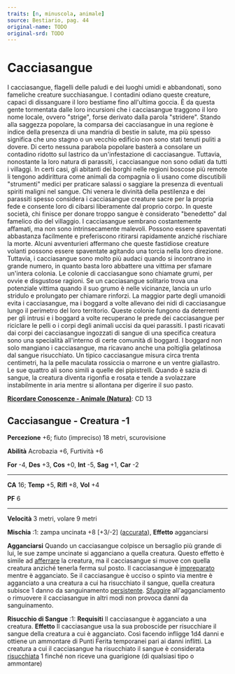 ```yaml
---
traits: [n, minuscola, animale]
source: Bestiario, pag. 44
original-name: TODO
original-srd: TODO
---
```


# Cacciasangue

I cacciasangue, flagelli delle paludi e dei luoghi umidi e abbandonati, sono
fameliche creature succhiasangue. I contadini odiano queste creature, capaci di
dissanguare il loro bestiame fino all'ultima goccia. È da questa gente
tormentata dalle loro incursioni che i cacciasangue traggono il loro nome
locale, ovvero "strige", forse derivato dalla parola "stridere". Stando alla
saggezza popolare, la comparsa dei cacciasangue in una regione è indice della
presenza di una mandria di bestie in salute, ma più spesso significa che uno
stagno o un vecchio edificio non sono stati tenuti puliti a dovere. Di certo
nessuna parabola popolare basterà a consolare un contadino ridotto sul lastrico
da un'infestazione di cacciasangue. Tuttavia, nonostante la loro natura di
parassiti, i cacciasangue non sono odiati da tutti i villaggi. In certi casi,
gli abitanti dei borghi nelle regioni boscose più remote li tengono addirittura
come animali da compagnia o li usano come discutibili "strumenti" medici per
praticare salassi o saggiare la presenza di eventuali spiriti maligni nel
sangue. Chi venera le divinità della pestilenza e dei parassiti spesso considera
i cacciasangue creature sacre per la propria fede e consente loro di cibarsi
liberamente dal proprio corpo. In queste società, chi finisce per donare troppo
sangue è considerato "benedetto" dal famelico dio del villaggio. I cacciasangue
sembrano costantemente affamati, ma non sono intrinsecamente malevoli. Possono
essere spaventati abbastanza facilmente e preferiscono ritirarsi rapidamente
anziché rischiare la morte. Alcuni avventurieri affermano che queste fastidiose
creature volanti possono essere spaventate agitando una torcia nella loro
direzione. Tuttavia, i cacciasangue sono molto più audaci quando si incontrano
in grande numero, in quanto basta loro abbattere una vittima per sfamare
un'intera colonia. Le colonie di cacciasangue sono chiamate grumi, per ovvie e
disgustose ragioni. Se un cacciasangue solitario trova una potenziale vittima
quando il suo grumo è nelle vicinanze, lancia un urlo stridulo e prolungato per
chiamare rinforzi. La maggior parte degli umanoidi evita i cacciasangue, ma i
boggard a volte allevano dei nidi di cacciasangue lungo il perimetro del loro
territorio. Queste colonie fungono da deterrenti per gli intrusi e i boggard a
volte recuperano le prede dei cacciasangue per riciclare le pelli o i corpi
degli animali uccisi da quei parassiti. I pasti ricavati dai corpi dei
cacciasangue ingozzati di sangue di una specifica creatura sono una specialità
all'interno di certe comunità di boggard. I boggard non solo mangiano i
cacciasangue, ma ricavano anche una poltiglia gelatinosa dal sangue risucchiato.
Un tipico cacciasangue misura circa trenta centimetri, ha la pelle maculata
rossiccia o marrone e un ventre giallastro. Le sue quattro ali sono simili a
quelle dei pipistrelli. Quando è sazia di sangue, la creatura diventa rigonfia e
rosata e tende a svolazzare instabilmente in aria mentre si allontana per
digerire il suo pasto.

**[Ricordare Conoscenze - Animale (Natura)](/azioni/abilita/ricordare-conoscenze)**:
CD 13

## Cacciasangue - Creatura -1

**Percezione** +6; fiuto (impreciso) 18 metri, scurovisione

**Abilità** Acrobazia +6, Furtività +6

**For** -4, **Des** +3, **Cos** +0, **Int** -5, **Sag** +1, **Car** -2

---

**CA** 16; **Temp** +5, **Rifl** +8, **Vol** +4

**PF** 6

---

**Velocità** 3 metri, volare 9 metri

**Mischia** :1: zampa uncinata +8 \[+3/-2] ([accurata](/tratti/accurata)),
**Effetto** agganciarsi

**Agganciarsi** Quando un cacciasangue colpisce un bersaglio più grande di lui,
le sue zampe uncinate si agganciano a quella creatura. Questo effetto è simile
ad [afferrare](/condizioni/afferrato) la creatura, ma il cacciasangue si muove
con quella creatura anziché tenerla ferma sul posto. Il cacciasangue è
[impreparato](/condizioni/impreparato) mentre è agganciato. Se il cacciasangue è
ucciso o spinto via mentre è agganciato a una creatura a cui ha risucchiato il
sangue, quella creatura subisce 1 danno da sanguinamento
[persistente](/condizioni/danno-persistente). [Sfuggire](/azioni/base/sfuggire)
all'agganciamento o rimuovere il cacciasangue in altri modi non provoca danni da
sanguinamento.

**Risucchio di Sangue** :1: **Requisiti** Il cacciasangue è agganciato a una
creatura. **Effetto** Il cacciasangue usa la sua proboscide per risucchiare il
sangue della creatura a cui è agganciato. Così facendo infligge 1d4 danni e
ottiene un ammontare di Punti Ferita temporanei pari ai danni inflitti. La
creatura a cui il cacciasangue ha risucchiato il sangue è considerata
[risucchiata](/condizioni/risucchiato) 1 finché non riceve una guarigione (di
qualsiasi tipo o ammontare)
